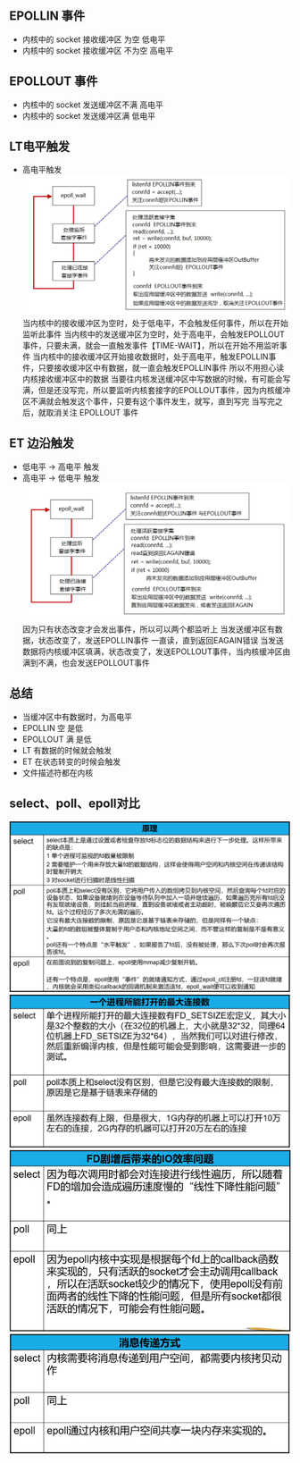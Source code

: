 ## EPOLLIN 事件
 - 内核中的 socket 接收缓冲区   为空   低电平
 - 内核中的 socket 接收缓冲区  不为空  高电平

## EPOLLOUT 事件
 - 内核中的 socket 发送缓冲区不满   高电平
 - 内核中的 socket 发送缓冲区满     低电平

## LT电平触发
 - 高电平触发
  ![avatar](./src/LT.PNG)
  当内核中的接收缓冲区为空时，处于低电平，不会触发任何事件，所以在开始监听此事件
  当内核中的发送缓冲区为空时，处于高电平，会触发EPOLLOUT事件，只要未满，就会一直触发事件【TIME-WAIT】，所以在开始不用监听事件
  当内核中的接收缓冲区开始接收数据时，处于高电平，触发EPOLLIN事件，只要接收缓冲区中有数据，就一直会触发EPOLLIN事件
  所以不用担心读内核接收缓冲区中的数据
  当要往内核发送缓冲区中写数据的时候，有可能会写满，但是还没写完，所以要监听内核套接字的EPOLLOUT事件，因为内核缓冲区不满就会触发这个事件，只要有这个事件发生，就写，直到写完
  当写完之后，就取消关注 EPOLLOUT 事件

## ET 边沿触发
 - 低电平 -> 高电平 触发
 - 高电平 -> 低电平 触发
    ![avatar](./src/ET.PNG)
    因为只有状态改变才会发出事件，所以可以两个都监听上
    当发送缓冲区有数据，状态改变了，发送EPOLLIN事件
    一直读，直到返回EAGAIN错误
    当发送数据将内核缓冲区填满，状态改变了，发送EPOLLOUT事件，当内核缓冲区由满到不满，也会发送EPOLLOUT事件

## 总结
 - 当缓冲区中有数据时，为高电平
 - EPOLLIN  空 是低
 - EPOLLOUT 满 是低
 - LT 有数据的时候就会触发
 - ET 在状态转变的时候会触发
 - 文件描述符都在内核

## select、poll、epoll对比
![avatar](./src/%E5%AF%B9%E6%AF%94-1.PNG)
![avatar](./src/%E5%AF%B9%E6%AF%94-2.PNG)
![avatar](./src/%E5%AF%B9%E6%AF%94-3.PNG)
![avatar](./src/%E5%AF%B9%E6%AF%94-4.PNG)